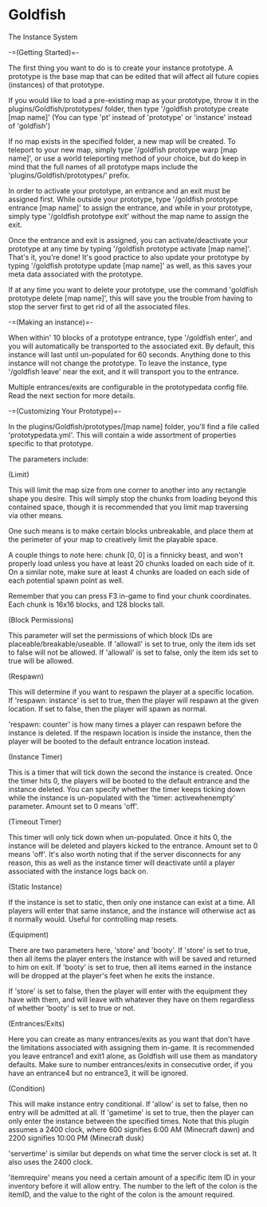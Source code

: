 Goldfish
========

The Instance System

-=(Getting Started)=-

The first thing you want to do is to create your instance prototype. A prototype is the base map that can be edited 
that will affect all future copies (instances) of that prototype.

If you would like to load a pre-existing map as your prototype, throw it in the plugins/Goldfish/prototypes/ folder, then 
type '/goldfish prototype create [map name]' (You can type 'pt' instead of 'prototype' or 'instance' instead of 'goldfish')

If no map exists in the specified folder, a new map will be created. To teleport to your new map, simply type 
'/goldfish prototype warp [map name]', or use a world teleporting method of your choice, but do keep in mind that the 
full names of all prototype maps include the 'plugins/Goldfish/prototypes/' prefix.

In order to activate your prototype, an entrance and an exit must be assigned first. While outside your prototype, type 
'/goldfish prototype entrance [map name]' to assign the entrance, and while in your prototype, simply type 
'/goldfish prototype exit' without the map name to assign the exit.

Once the entrance and exit is assigned, you can activate/deactivate your prototype at any time by typing 
'/goldfish prototype activate [map name]'. That's it, you're done! It's good practice to also update your prototype 
by typing '/goldfish prototype update [map name]' as well, as this saves your meta data associated with the prototype.

If at any time you want to delete your prototype, use the command 'goldfish prototype delete [map name]', this will save 
you the trouble from having to stop the server first to get rid of all the associated files.

-=(Making an instance)=-

When within' 10 blocks of a prototype entrance, type '/goldfish enter', and you will automatically be transported to the 
associated exit. By default, this instance will last until un-populated for 60 seconds. Anything done to this instance 
will not change the prototype. To leave the instance, type '/goldfish leave' near the exit, and it will transport you to 
the entrance.

Multiple entrances/exits are configurable in the prototypedata config file. Read the next section for more details.

-=(Customizing Your Prototype)=-

In the plugins/Goldfish/prototypes/[map name] folder, you'll find a file called 'prototypedata.yml'. This will contain 
a wide assortment of properties specific to that prototype.

The parameters include:

(Limit)

This will limit the map size from one corner to another into any rectangle shape you desire. This will simply stop the 
chunks from loading beyond this contained space, though it is recommended that you limit map traversing via other means.

One such means is to make certain blocks unbreakable, and place them at the perimeter of your map to creatively limit 
the playable space.

A couple things to note here: chunk [0, 0] is a finnicky beast, and won't properly load unless you have at least 20 chunks 
loaded on each side of it. On a similar note, make sure at least 4 chunks are loaded on each side of each potential spawn 
point as well.

Remember that you can press F3 in-game to find your chunk coordinates. Each chunk is 16x16 blocks, and 128 blocks tall.

(Block Permissions)

This parameter will set the permissions of which block IDs are placeable/breakable/useable. If 'allowall' is set to true, 
only the item ids set to false will not be allowed. If 'allowall' is set to false, only the item ids set to true will 
be allowed.

(Respawn)

This will determine if you want to respawn the player at a specific location. If 'respawn: instance' is set to true, then 
the player will respawn at the given location. If set to false, then the player will spawn as normal.

'respawn: counter' is how many times a player can respawn before the instance is deleted. If the respawn location is 
inside the instance, then the player will be booted to the default entrance location instead.

(Instance Timer)

This is a timer that will tick down the second the instance is created. Once the timer hits 0, the players will be booted 
to the default entrance and the instance deleted. You can specify whether the timer keeps ticking down while the instance 
is un-populated with the 'timer: activewhenempty' parameter. Amount set to 0 means 'off'.

(Timeout Timer)

This timer will only tick down when un-populated. Once it hits 0, the instance will be deleted and players kicked to the 
entrance. Amount set to 0 means 'off'. It's also worth noting that if the server disconnects for any reason, this as well 
as the instance timer will deactivate until a player associated with the instance logs back on.

(Static Instance)

If the instance is set to static, then only one instance can exist at a time. All players will enter that same instance, 
and the instance will otherwise act as it normally would. Useful for controlling map resets.

(Equipment)

There are two parameters here, 'store' and 'booty'. If 'store' is set to true, then all items the player enters the instance 
with will be saved and returned to him on exit. If 'booty' is set to true, then all items earned in the instance will be 
dropped at the player's feet when he exits the instance.

If 'store' is set to false, then the player will enter with the equipment they have with them, and will leave with whatever 
they have on them regardless of whether 'booty' is set to true or not.

(Entrances/Exits)

Here you can create as many entrances/exits as you want that don't have the limitations associated with assigning them 
in-game. It is recommended you leave entrance1 and exit1 alone, as Goldfish will use them as mandatory defaults. Make sure 
to number entrances/exits in consecutive order, if you have an entrance4 but no entrance3, it will be ignored.

(Condition)

This will make instance entry conditional. If 'allow' is set to false, then no entry will be admitted at all.
If 'gametime' is set to true, then the player can only enter the instance between the specified times. Note that this 
plugin assumes a 2400 clock, where 600 signifies 6:00 AM (Minecraft dawn) and 2200 signifies 10:00 PM (Minecraft dusk)

'servertime' is similar but depends on what time the server clock is set at. It also uses the 2400 clock.

'itemrequire' means you need a certain amount of a specific item ID in your inventory before it will allow entry.
The number to the left of the colon is the itemID, and the value to the right of the colon is the amount required.